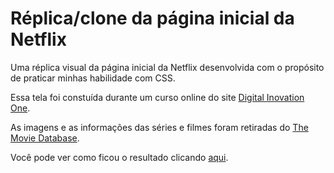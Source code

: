 # Réplica/clone da página inicial da Netflix
Uma réplica visual da página inicial da Netflix desenvolvida com o propósito de praticar minhas habilidade com CSS.

Essa tela foi constuída durante um curso online do site [Digital Inovation One](https://digitalinnovation.one/).

As imagens e as informações das séries e filmes foram retiradas do [The Movie Database](https://www.themoviedb.org/).

Você pode ver como ficou o resultado clicando [aqui](https://br-adriel.github.io/replica-netflix/).
